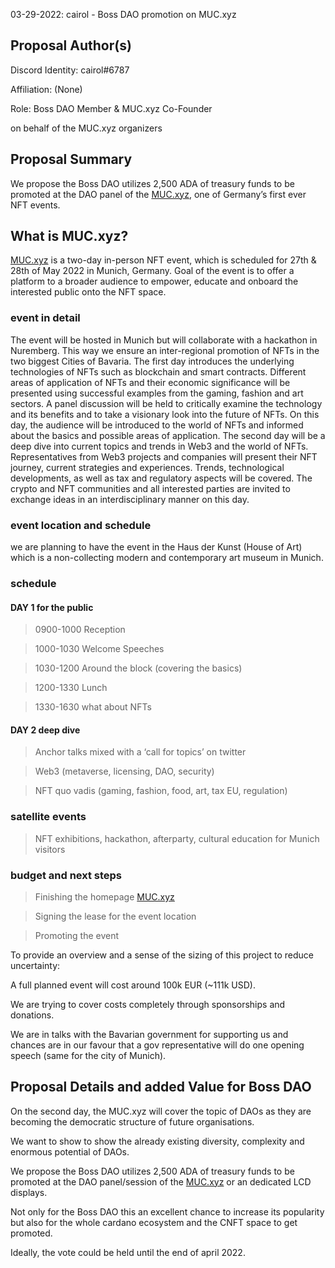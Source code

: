 03-29-2022: cairol - Boss DAO promotion on MUC.xyz

## Proposal Author(s)
Discord Identity: cairol#6787

Affiliation: (None)

Role: Boss DAO Member & MUC.xyz Co-Founder

on behalf of the MUC.xyz organizers

## Proposal Summary

We propose the Boss DAO utilizes 2,500 ADA of treasury funds to be promoted at the DAO panel of the [MUC.xyz](http://muc.xyz/), one of Germany’s first ever NFT events.

## What is MUC.xyz?

[MUC.xyz](http://muc.xyz/) is a two-day in-person NFT event, which is scheduled for 27th & 28th of May 2022 in Munich, Germany.
Goal of the event is to offer a platform to a broader audience to empower, educate and onboard the interested public onto the NFT space.

### event in detail

The event will be hosted in Munich but will collaborate with a hackathon in Nuremberg. This way we ensure an inter-regional promotion of NFTs in the two biggest Cities of Bavaria. 
The first day introduces the underlying technologies of NFTs such as blockchain and smart contracts. Different areas of application of NFTs and their economic significance will be presented using successful examples from the gaming, fashion and art sectors. A panel discussion will be held to critically examine the technology and its benefits and to take a visionary look into the future of NFTs. On this day, the audience will be introduced to the world of NFTs and informed about the basics and possible areas of application.
The second day will be a deep dive into current topics and trends in Web3 and the world of NFTs. Representatives from Web3 projects and companies will present their NFT journey, current strategies and experiences. Trends, technological developments, as well as tax and regulatory aspects will be covered. The crypto and NFT communities and all interested parties are invited to exchange ideas in an interdisciplinary manner on this day.

### event location and schedule

we are planning to have the event in the Haus der Kunst (House of Art) which is a non-collecting modern and contemporary art museum in Munich.

### schedule

#### DAY 1 for the public

> 0900-1000 Reception

> 1000-1030 Welcome Speeches

> 1030-1200 Around the block (covering the basics)

> 1200-1330 Lunch

> 1330-1630 what about NFTs

#### DAY 2 deep dive

> Anchor talks mixed with a ‘call for topics’ on twitter

> Web3 (metaverse, licensing, DAO, security)

> NFT quo vadis (gaming, fashion, food, art, tax EU, regulation)

### satellite events

> NFT exhibitions, hackathon, afterparty, cultural education for Munich visitors

### budget and next steps

> Finishing the homepage [MUC.xyz](http://muc.xyz/)

> Signing the lease for the event location

> Promoting the event

To provide an overview and a sense of the sizing of this project to reduce uncertainty:

A full planned event will cost around 100k EUR (~111k USD).

We are trying to cover costs completely through sponsorships and donations.

We are in talks with the Bavarian government for supporting us and chances are in our favour that a gov representative will do one opening speech (same for the city of Munich).

## Proposal Details and added Value for Boss DAO

On the second day, the MUC.xyz will cover the topic of DAOs as they are becoming the democratic structure of future organisations. 

We want to show to show the already existing diversity, complexity and enormous potential of DAOs.

We propose the Boss DAO utilizes 2,500 ADA of treasury funds to be promoted at the DAO panel/session of the [MUC.xyz](http://muc.xyz/) or an dedicated LCD displays.

Not only for the Boss DAO this an excellent chance to increase its popularity but also for the whole cardano ecosystem and the CNFT space to get promoted.

Ideally, the vote could be held until the end of april 2022.
